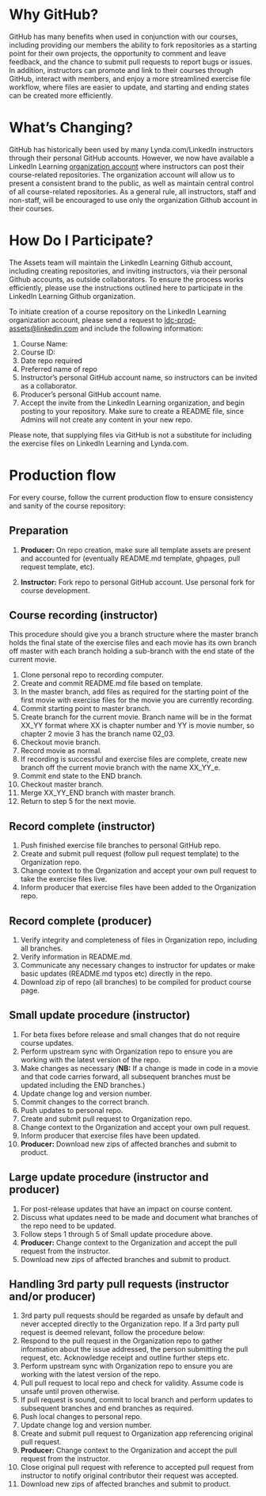 # Why GitHub?

GitHub has many benefits when used in conjunction with our courses, including providing our members the ability to fork repositories as a starting point for their own projects, the opportunity to comment and leave feedback, and the chance to submit pull requests to report bugs or issues. In addition, instructors can promote and link to their courses through GitHub, interact with members, and enjoy a more streamlined exercise file workflow, where files are easier to update, and starting and ending states can be created more efficiently.   

# What’s Changing?

GitHub has historically been used by many Lynda.com/LinkedIn instructors through their personal GitHub accounts. However, we now have available a LinkedIn Learning [organization account](https://github.com/LinkedInLearning) where instructors can post their course-related repositories. The organization account will allow us to present a consistent brand to the public, as well as maintain central control of all course-related repositories. As a general rule, all instructors, staff and non-staff, will be encouraged to use only the organization Github account in their courses.

# How Do I Participate?

The Assets team will maintain the LinkedIn Learning Github account, including creating repositories, and inviting instructors, via their personal Github accounts, as outside collaborators. To ensure the process works efficiently, please use the instructions outlined here to participate in the LinkedIn Learning Github organization.

To initiate creation of a course repository on the LinkedIn Learning organization account, please send a request to ldc-prod-assets@linkedin.com and include the following information:

1. Course Name:
1. Course ID:
1. Date repo required
1. Preferred name of repo
1. Instructor’s personal GitHub account name, so instructors can be invited as a collaborator.
1. Producer’s personal GitHub account name.
1. Accept the invite from the LinkedIn Learning organization, and begin posting to your repository. Make sure to create a README file, since Admins will not create any content in your new repo.

Please note, that supplying files via GitHub is not a substitute for including the exercise files on LinkedIn Learning and Lynda.com.

# Production flow

For every course, follow the current production flow to ensure consistency and sanity of the course repository:

## Preparation
1. **Producer:** On repo creation, make sure all template assets are present and accounted for (eventually README.md template, ghpages, pull request template, etc).

2. **Instructor:** Fork repo to personal GitHub account. Use personal fork for course development.

## Course recording (instructor)
This procedure should give you a branch structure where the master branch holds the final state of the exercise files and each movie has its own branch off master with each branch holding a sub-branch with the end state of the current movie.

1. Clone personal repo to recording computer.
1. Create and commit README.md file based on template.
1. In the master branch, add files as required for the starting point of the first movie with exercise files for the movie you are currently recording.
1. Commit starting point to master branch.
1. Create branch for the current movie. Branch name will be in the format XX_YY format where XX is chapter number and YY is movie number, so chapter 2 movie 3 has the branch name 02_03.
1. Checkout movie branch.
1. Record movie as normal.
1. If recording is successful and exercise files are complete, create new branch off the current movie branch with the name XX_YY_e.
1. Commit end state to the END branch.
1. Checkout master branch.
1. Merge XX_YY_END branch with master branch.
1. Return to step 5 for the next movie.

## Record complete (instructor)
1. Push finished exercise file branches to personal GitHub repo.
1. Create and submit pull request (follow pull request template) to the Organization repo.
1. Change context to the Organization and accept your own pull request to take the exercise files live.
1. Inform producer that exercise files have been added to the Organization repo.

## Record complete (producer)
1. Verify integrity and completeness of files in Organization repo, including all branches.
1. Verify information in README.md.
1. Communicate any necessary changes to instructor for updates or make basic updates (README.md typos etc) directly in the repo.
1. Download zip of repo (all branches) to be compiled for product course page.

## Small update procedure (instructor)
1. For beta fixes before release and small changes that do not require course updates.
1. Perform upstream sync with Organization repo to ensure you are working with the latest version of the repo.
1. Make changes as necessary (**NB:** If a change is made in code in a movie and that code carries forward, all subsequent branches must be updated including the END branches.)
1. Update change log and version number.
1. Commit changes to the correct branch.
1. Push updates to personal repo.
1. Create and submit pull request to Organization repo.
1. Change context to the Organization and accept your own pull request.
1. Inform producer that exercise files have been updated.
1. **Producer:** Download new zips of affected branches and submit to product.

## Large update procedure (instructor and producer)
1. For post-release updates that have an impact on course content.
1. Discuss what updates need to be made and document what branches of the repo need to be updated.
1. Follow steps 1 through 5 of Small update procedure above.
1. **Producer:** Change context to the Organization and accept the pull request from the instructor.
1. Download new zips of affected branches and submit to product.

## Handling 3rd party pull requests (instructor and/or producer)
1. 3rd party pull requests should be regarded as unsafe by default and never accepted directly to the Organization repo. If a 3rd party pull request is deemed relevant, follow the procedure below:
1. Respond to the pull request in the Organization repo to gather information about the issue addressed, the person submitting the pull request, etc. Acknowledge receipt and outline further steps etc.
1. Perform upstream sync with Organization repo to ensure you are working with the latest version of the repo.
1. Pull pull request to local repo and check for validity. Assume code is unsafe until proven otherwise.
1. If pull request is sound, commit to local branch and perform updates to subsequent branches and end branches as required.
1. Push local changes to personal repo.
1. Update change log and version number.
1. Create and submit pull request to Organization app referencing original pull request.
1. **Producer:** Change context to the Organization and accept the pull request from the instructor.
1. Close original pull request with reference to accepted pull request from instructor to notify original contributor their request was accepted.
1. Download new zips of affected branches and submit to product.
